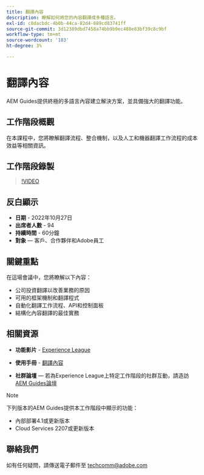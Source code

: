 ```yaml
---
title: 翻譯內容
description: 瞭解如何將您的內容翻譯成多種語言。
exl-id: c8dacbdc-4b0b-44ca-82d4-889cd83741ff
source-git-commit: 3d12389dbd7458a74bb9b9ec488e83bf39c8c9bf
workflow-type: tm+mt
source-wordcount: '183'
ht-degree: 3%

---
```


# 翻譯內容

AEM Guides提供終極的多語言內容建立解決方案，並具備強大的翻譯功能。

## 工作階段概觀

在本課程中，您將瞭解翻譯流程、整合機制，以及人工和機器翻譯工作流程的成本效益等相關資訊。

## 工作階段錄製

>[!VIDEO](https://video.tv.adobe.com/v/3414140/translation-aem-guides?quality=12&learn=on)

## 反白顯示

- **日期** - 2022年10月27日
- **出席者人數** - 94
- **持續時間** - 60分鐘
- **對象**  — 客戶、合作夥伴和Adobe員工

## 關鍵重點

在這場會議中，您將瞭解以下內容：
- 公司投資翻譯以改善業務的原因
- 可用的框架機制和翻譯程式
- 自動化翻譯工作流程、API和控制面板
- 結構化內容翻譯的最佳實務

## 相關資源

- **功能影片** -  [Experience League](https://experienceleague.adobe.com/docs/experience-manager-guides-learn/videos/advanced-user-guide/overview.html?lang=en)

- **使用手冊** - [翻譯內容](https://help.adobe.com/en_US/xml-documentation-for-adobe-experience-manager/index.html#t=DXML-master-map%2Ftranslation.html)

- **社群論壇**  — 若為Experience League上特定工作階段的社群互動，請造訪 [AEM Guides論壇](https://experienceleaguecommunities.adobe.com/t5/experience-manager-guides/bd-p/xml-documentation-discussions)

>[!NOTE]
>
> 下列版本的AEM Guides提供本工作階段中顯示的功能：
> - 內部部署4.1或更新版本
> - Cloud Services 2207或更新版本


## 聯絡我們

如有任何疑問，請傳送電子郵件至 <techcomm@adobe.com>
